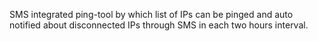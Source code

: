 SMS integrated ping-tool by which list of IPs can be pinged and auto notified about disconnected IPs through SMS in each two hours interval.

